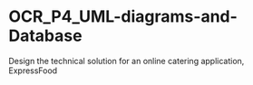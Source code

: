 # OCR_P4_UML-diagrams-and-Database

Design the technical solution for an online catering application, ExpressFood

